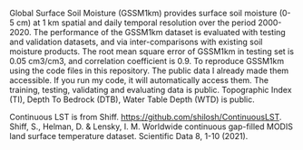 Global Surface Soil Moisture (GSSM1km) provides surface soil moisture (0-5 cm) at 1 km spatial and daily temporal resolution over the period 2000-2020. The performance of the GSSM1km dataset is evaluated with testing and validation datasets, and via inter-comparisons with existing soil moisture products. The root mean square error of GSSM1km in testing set is 0.05 cm3/cm3, and correlation coefficient is 0.9. 
To reproduce GSSM1km using the code files in this repository. The public data I already made them accessible. If you run my code, it will automatically access them. 
The training, testing, validating and evaluating data is public. 
Topographic Index (TI), Depth To Bedrock (DTB), Water Table Depth (WTD) is public.

Continuous LST is from Shiff. https://github.com/shilosh/ContinuousLST.
Shiff, S., Helman, D. & Lensky, I. M. Worldwide continuous gap-filled MODIS land surface temperature dataset. Scientific Data 8, 1-10 (2021).
